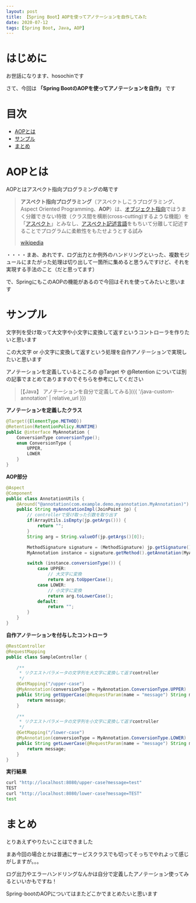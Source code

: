 ```yaml
---
layout: post
title: 【Spring Boot】AOPを使ってアノテーションを自作してみた
date: 2020-07-12
tags: [Spring Boot, Java, AOP]
---
```


# はじめに

お世話になります、hosochinです

さて、今回は
**「Spring BootのAOPを使ってアノテーションを自作」**
です

# 目次

- [AOPとは](#AOPとは)
- [サンプル](#サンプル)
- [まとめ](#まとめ)

# AOPとは

AOPとはアスペクト指向プログラミングの略です

> **アスペクト指向プログラミング**（アスペクトしこうプログラミング、Aspect Oriented Programming、**AOP**）は、[オブジェクト指向](https://ja.wikipedia.org/wiki/%E3%82%AA%E3%83%96%E3%82%B8%E3%82%A7%E3%82%AF%E3%83%88%E6%8C%87%E5%90%91)ではうまく分離できない特徴（クラス間を横断(cross-cutting)するような機能）を「[アスペクト](https://ja.wikipedia.org/wiki/%E3%82%A2%E3%82%B9%E3%83%9A%E3%82%AF%E3%83%88)」とみなし、[アスペクト記述言語](https://ja.wikipedia.org/w/index.php?title=%E3%82%A2%E3%82%B9%E3%83%9A%E3%82%AF%E3%83%88%E8%A8%98%E8%BF%B0%E8%A8%80%E8%AA%9E&action=edit&redlink=1)をもちいて分離して記述することでプログラムに柔軟性をもたせようとする試み
>
> [wikipedia](https://ja.wikipedia.org/wiki/%E3%82%A2%E3%82%B9%E3%83%9A%E3%82%AF%E3%83%88%E6%8C%87%E5%90%91%E3%83%97%E3%83%AD%E3%82%B0%E3%83%A9%E3%83%9F%E3%83%B3%E3%82%B0)

・・・・まあ、あれです、ログ出力とか例外のハンドリングといった、複数モジュールにまたがった処理は切り出して一箇所に集めると思うんですけど、それを実現する手法のこと（だと思ってます）

で、SpringにもこのAOPの機能があるので今回はそれを使ってみたいと思います

# サンプル

文字列を受け取って大文字や小文字に変換して返すというコントローラを作りたいと思います

この大文字 or 小文字に変換して返すという処理を自作アノテーションで実現したいと思います

アノテーションを定義しているところの @Target や @Retention については別の記事でまとめてありますのでそちらを参考にしてください

> [【Java】 アノテーションを自分で定義してみる]({{ '/java-custom-annotation' | relative_url }})

**アノテーションを定義したクラス**

```java
@Target({ElementType.METHOD})
@Retention(RetentionPolicy.RUNTIME)
public @interface MyAnnotation {
    ConversionType conversionType();
    enum ConversionType {
        UPPER,
        LOWER
    }
}
```

**AOP部分**

```java
@Aspect
@Component
public class AnnotationUtils {
    @Around("@annotation(com.example.demo.myannotation.MyAnnotation)")
    public String myAnnotationImpl(JoinPoint jp) {
        // controllerで受け取った引数を取り出す
        if(ArrayUtils.isEmpty(jp.getArgs())) {
            return "";
        }
        String arg = String.valueOf(jp.getArgs()[0]);

        MethodSignature signature = (MethodSignature) jp.getSignature();
        MyAnnotation instance = signature.getMethod().getAnnotation(MyAnnotation.class);

        switch (instance.conversionType()) {
            case UPPER:
                // 大文字に変換
                return arg.toUpperCase();
            case LOWER:
                // 小文字に変換
                return arg.toLowerCase();
            default:
                return "";
        }
    }
}
```

**自作アノテーションを付与したコントローラ**

```java
@RestController
@RequestMapping
public class SampleController {

    /**
     * リクエストパラメータの文字列を大文字に変換して返すcontroller
     */
    @GetMapping("/upper-case")
    @MyAnnotation(conversionType = MyAnnotation.ConversionType.UPPER)
    public String getUpperCase(@RequestParam(name = "message") String message) {
        return message;
    }

    /**
     * リクエストパラメータの文字列を小文字に変換して返すcontroller
     */
    @GetMapping("/lower-case")
    @MyAnnotation(conversionType = MyAnnotation.ConversionType.LOWER)
    public String getLowerCase(@RequestParam(name = "message") String message) {
        return message;
    }
}
```

**実行結果**

```bash
curl "http://localhost:8080/upper-case?message=test"
TEST
curl "http://localhost:8080/lower-case?message=TEST"
test
```

# まとめ

とりあえずやりたいことはできました

まあ今回の場合とかは普通にサービスクラスでも切ってそっちでやれよって感じがしますが。。。

ログ出力やエラーハンドリングなんかは自分で定義したアノテーション使ってみるといいかもですね！

Spring-bootのAOPについてはまたどこかでまとめたいと思います
